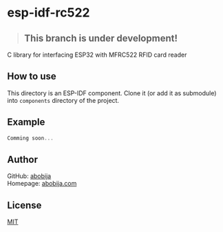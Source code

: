 # esp-idf-rc522

> ## This branch is under development!

C library for interfacing ESP32 with MFRC522 RFID card reader

## How to use

This directory is an ESP-IDF component. Clone it (or add it as submodule) into `components` directory of the project.

## Example

```c
Comming soon...
```

## Author

GitHub: [abobija](https://github.com/abobija)<br>
Homepage: [abobija.com](https://abobija.com)

## License

[MIT](LICENSE)
